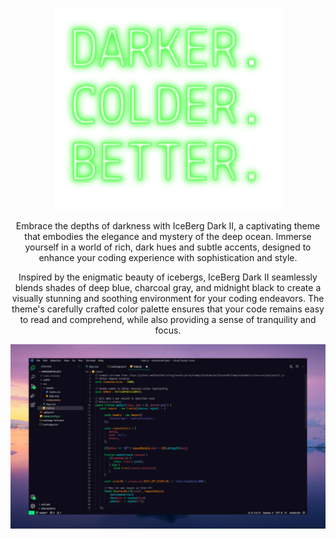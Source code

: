 <p align="center">
    <img src="text.png">
</p>



<p align="center">Embrace the depths of darkness with IceBerg Dark II, a captivating theme that embodies the elegance and mystery of the deep ocean. Immerse yourself in a world of rich, dark hues and subtle accents, designed to enhance your coding experience with sophistication and style.</p>

<p align="center">Inspired by the enigmatic beauty of icebergs, IceBerg Dark II seamlessly blends shades of deep blue, charcoal gray, and midnight black to create a visually stunning and soothing environment for your coding endeavors. The theme's carefully crafted color palette ensures that your code remains easy to read and comprehend, while also providing a sense of tranquility and focus.</p>



![Alt text](icebergii.png)